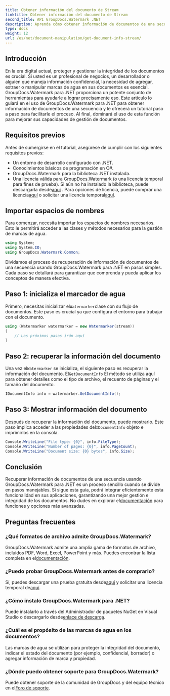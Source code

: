 ```yaml
---
title: Obtener información del documento de Stream
linktitle: Obtener información del documento de Stream
second_title: API GroupDocs.Watermark .NET
description: Aprenda cómo obtener información de documentos de una secuencia usando GroupDocs.Watermark para .NET con esta guía paso a paso. Sus capacidades de gestión de documentos sin esfuerzo.
type: docs
weight: 12
url: /es/net/document-manipulation/get-document-info-stream/
---
```

## Introducción
En la era digital actual, proteger y gestionar la integridad de los documentos es crucial. Si usted es un profesional de negocios, un desarrollador o alguien que maneja información confidencial, la necesidad de agregar, extraer o manipular marcas de agua en sus documentos es esencial. GroupDocs.Watermark para .NET proporciona un potente conjunto de herramientas para ayudarle a lograr precisamente eso. Este artículo lo guiará en el uso de GroupDocs.Watermark para .NET para obtener información de documentos de una secuencia y le ofrecerá un tutorial paso a paso para facilitarle el proceso. Al final, dominará el uso de esta función para mejorar sus capacidades de gestión de documentos.
## Requisitos previos
Antes de sumergirse en el tutorial, asegúrese de cumplir con los siguientes requisitos previos:
- Un entorno de desarrollo configurado con .NET.
- Conocimientos básicos de programación en C#.
- GroupDocs.Watermark para la biblioteca .NET instalada.
- Una licencia válida para GroupDocs.Watermark (o una licencia temporal para fines de prueba).
 Si aún no ha instalado la biblioteca, puede descargarla desde[aquí](https://releases.groupdocs.com/Watermark/net/) . Para opciones de licencia, puede comprar una licencia[aquí](https://purchase.groupdocs.com/buy) o solicitar una licencia temporal[aquí](https://purchase.groupdocs.com/temporary-license/).
## Importar espacios de nombres
Para comenzar, necesita importar los espacios de nombres necesarios. Esto le permitirá acceder a las clases y métodos necesarios para la gestión de marcas de agua.
```csharp
using System;
using System.IO;
using GroupDocs.Watermark.Common;
```
Dividamos el proceso de recuperación de información de documentos de una secuencia usando GroupDocs.Watermark para .NET en pasos simples. Cada paso se detallará para garantizar que comprenda y pueda aplicar los conceptos de manera efectiva.
## Paso 1: inicializa el marcador de agua
 Primero, necesitas inicializar el`Watermarker`clase con su flujo de documentos. Este paso es crucial ya que configura el entorno para trabajar con el documento.
```csharp
using (Watermarker watermarker = new Watermarker(stream))
{
    // Los próximos pasos irán aquí
}
```
## Paso 2: recuperar la información del documento
 Una vez el`Watermarker` se inicializa, el siguiente paso es recuperar la información del documento. El`GetDocumentInfo` El método se utiliza aquí para obtener detalles como el tipo de archivo, el recuento de páginas y el tamaño del documento.
```csharp
IDocumentInfo info = watermarker.GetDocumentInfo();
```
## Paso 3: Mostrar información del documento
 Después de recuperar la información del documento, puede mostrarlo. Este paso implica acceder a las propiedades del`IDocumentInfo` objeto e imprimirlos en la consola.
```csharp
Console.WriteLine("File type: {0}", info.FileType);
Console.WriteLine("Number of pages: {0}", info.PageCount);
Console.WriteLine("Document size: {0} bytes", info.Size);
```

## Conclusión
 Recuperar información de documentos de una secuencia usando GroupDocs.Watermark para .NET es un proceso sencillo cuando se divide en pasos manejables. Si sigue esta guía, podrá integrar eficientemente esta funcionalidad en sus aplicaciones, garantizando una mejor gestión e integridad de los documentos. No dudes en explorar el[documentación](https://reference.groupdocs.com/Watermark/net/) para funciones y opciones más avanzadas.
## Preguntas frecuentes
### ¿Qué formatos de archivo admite GroupDocs.Watermark?
 GroupDocs.Watermark admite una amplia gama de formatos de archivo, incluidos PDF, Word, Excel, PowerPoint y más. Puedes encontrar la lista completa en el[documentación](https://reference.groupdocs.com/Watermark/net/).
### ¿Puedo probar GroupDocs.Watermark antes de comprarlo?
 Sí, puedes descargar una prueba gratuita desde[aquí](https://releases.groupdocs.com/) y solicitar una licencia temporal de[aquí](https://purchase.groupdocs.com/temporary-license/).
### ¿Cómo instalo GroupDocs.Watermark para .NET?
 Puede instalarlo a través del Administrador de paquetes NuGet en Visual Studio o descargarlo desde[enlace de descarga](https://releases.groupdocs.com/Watermark/net/).
### ¿Cuál es el propósito de las marcas de agua en los documentos?
Las marcas de agua se utilizan para proteger la integridad del documento, indicar el estado del documento (por ejemplo, confidencial, borrador) o agregar información de marca y propiedad.
### ¿Dónde puedo obtener soporte para GroupDocs.Watermark?
 Puede obtener soporte de la comunidad de GroupDocs y del equipo técnico en el[Foro de soporte](https://forum.groupdocs.com/c/watermark/19).